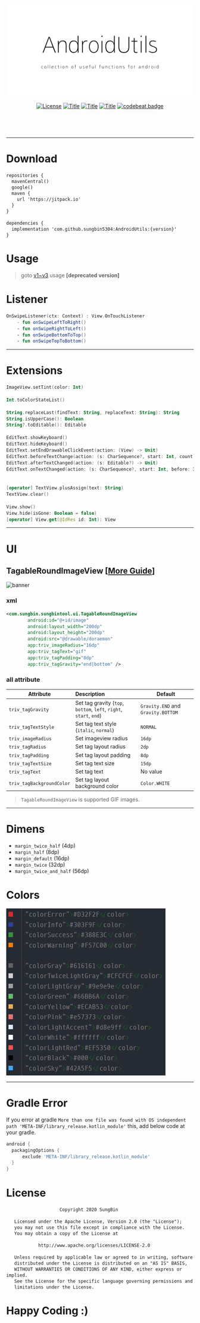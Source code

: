 ![Logo](https://raw.githubusercontent.com/sungbin5304/AndroidUtils/master/banner.png)
<p align="center">
    <a href="https://github.com/sungbin5304/
AndroidUtils/blob/master/LICENSE"><img alt="License" src="https://img.shields.io/badge/License-Apache2-important"/></a>
  <a href="https://jitpack.io/#sungbin5304/SBT"><img alt="Title" src="https://jitpack.io/v/sungbin5304/SBT.svg"/></a>
  <a href="https://github.com/sungbin5304/
AndroidUtils"><img alt="Title" src="https://img.shields.io/badge/Utils-ANDROID-blueviolet"/></a>
  <a href="https://github.com/sungbin5304/
AndroidUtils"><img alt="Title" src="https://img.shields.io/badge/UI-ANDROID-9cf"/></a>
    <a href="https://codebeat.co/projects/github-com-sungbin5304-androidutils-master"><img alt="codebeat badge" src="https://codebeat.co/badges/213185fa-52cb-43c6-9d69-86bd57e19c03" /></a>
</p><br>
</p><br>

-----

# Download

```Gradle
repositories {
  mavenCentral()
  google()
  maven { 
    url 'https://jitpack.io' 
  }
}

dependencies {
  implementation 'com.github.sungbin5304:AndroidUtils:{version}'
}
```

# Usage

> goto [v1~v3](https://github.com/sungbin5304/AndroidUtils/blob/master/v1-3_usage.md) usage **[deprecated version]**

# Listener

```kotlin
OnSwipeListener(ctx: Context) : View.OnTouchListener
    - fun onSwipeLeftToRight()
    - fun onSwipeRightToLeft()
    - fun onSwipeBottomToTop()
    - fun onSwipeTopToBottom()
```

-----

# Extensions

```kotlin
ImageView.setTint(color: Int)

Int.toColorStateList()

String.replaceLast(findText: String, replaceText: String): String
String.isUpperCase(): Boolean
String?.toEditable(): Editable

EditText.showKeyboard()
EditText.hideKeyboard()
EditText.setEndDrawableClickEvent(action: (View) -> Unit)
EditText.beforeTextChange(action: (s: CharSequence?, start: Int, count: Int, after: Int) -> Unit)
EditText.afterTextChanged(action: (s: Editable?) -> Unit)
EditText.onTextChanged(action: (s: CharSequence?, start: Int, before: Int, count: Int) -> Unit)


[operator] TextView.plusAssign(text: String)
TextView.clear()

View.show()
View.hide(isGone: Boolean = false)
[operator] View.get(@IdRes id: Int): View
```

-----

# UI

## TagableRoundImageView [[More Guide](https://github.com/sungbin5304/TagableRoundImageView)]

![banner](https://raw.githubusercontent.com/sungbin5304/TagableRoundImageView/master/banner.png)



### xml

```xml
<com.sungbin.sungbintool.ui.TagableRoundImageView
        android:id="@+id/image"
        android:layout_width="200dp"
        android:layout_height="200dp"
        android:src="@drawable/doraemon"
        app:triv_imageRadius="16dp"
        app:triv_tagText="gif"
        app:triv_tagPadding="8dp"
        app:triv_tagGravity="end|bottom" />
```

### all attribute

| Attribute                 | Description                                                  | Default                            |
| ------------------------- | :----------------------------------------------------------- | ---------------------------------- |
| `triv_tagGravity`         | Set tag gravity (`top`, `bottom`, `left`, `right`, `start`, `end`) | `Gravity.END` and `Gravity.BOTTOM` |
| `triv_tagTextStyle`       | Set tag text style (`italic`, `normal`)                      | `NORMAL`                           |
| `triv_imageRadius`        | Set imageview radius                                         | `16dp`                             |
| `triv_tagRadius`          | Set tag layout radius                                        | `2dp`                              |
| `triv_tagPadding`         | Set tag layout padding                                       | `8dp`                              |
| `triv_tagTextSize`        | Set tag text size                                            | `15dp`                             |
| `triv_tagText`            | Set tag text                                                 | No value                           |
| `triv_tagBackgroundColor` | Set tag layout background color                              | `Color.WHITE`                      |

> `TagableRoundImageView` is supported GIF images.

-----

# Dimens

- `margin_twice_half` (4dp)
- `margin_half` (8dp)
- `margin_default` (16dp)
- `margin_twice` (32dp)
- `margin_twice_and_half` (56dp)

# Colors
![colors](https://raw.githubusercontent.com/sungbin5304/AndroidUtils/master/colors.png)

-----

# Gradle Error

If you error at gradle `More than one file was found with OS independent path 'META-INF/library_release.kotlin_module'` this, add below code at your gradle.
```gradle
android {
  packagingOptions {
      exclude 'META-INF/library_release.kotlin_module'
  }
}
```

# License
```
                    Copyright 2020 SungBin

   Licensed under the Apache License, Version 2.0 (the "License");
   you may not use this file except in compliance with the License.
   You may obtain a copy of the License at

            http://www.apache.org/licenses/LICENSE-2.0

   Unless required by applicable law or agreed to in writing, software
   distributed under the License is distributed on an "AS IS" BASIS,
   WITHOUT WARRANTIES OR CONDITIONS OF ANY KIND, either express or implied.
   See the License for the specific language governing permissions and
   limitations under the License.
```


# Happy Coding :)
